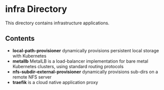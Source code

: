 # infra Directory

This directory contains infrastructure applications.

## Contents

- **local-path-provisioner** dynamically provisions persistent local storage with Kubernetes
- **metallb** MetalLB is a load-balancer implementation for bare metal Kubernetes clusters, using standard routing protocols
- **nfs-subdir-external-provisioner** dynamically provisions sub-dirs on a remote NFS server
- **traefik** is a cloud native application proxy
